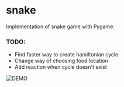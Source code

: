 # snake
Implementation of snake game with Pygame.

### TODO:
- Find faster way to create hamiltonian cycle
- Change way of choosing food location
- Add reaction when cycle doesn't exist

![DEMO](https://trello-attachments.s3.amazonaws.com/5c1589e0c61aad48d962f908/5c5f3c9f2bce828094479610/78d9e550578a457ae931db9679f9bdbb/image.png)

